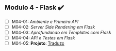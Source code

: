 ## Modulo 4 - Flask :heavy_check_mark:

- [ ] M04-01: _Ambiente e Primeira API_
- [ ] M04-02: _Server Side Rendering em Flask_
- [ ] M04-03: _Aprofundando em Templates com Flask_
- [ ] M04-04: _API e Testes em Flask_
- [ ] M04-05: **Projeto**: [Traduzo]()
